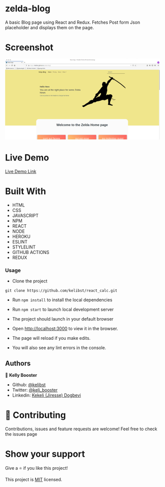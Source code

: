 # zelda-blog
A basic Blog page using React and Redux. 
Fetches Post form Json placeholder and displays them on the page.



# Screenshot
![Screenshot](screenshot.gif)

# Live Demo
[Live Demo Link](https://kelibst.github.io/) 


# Built With

- HTML 
- CSS
- JAVASCRIPT
- NPM
- REACT
- NODE
- HEROKU
- ESLINT
- STYLELINT
- GITHUB ACTIONS
- REDUX

### Usage
- Clone the project 
```
git clone https://github.com/kelibst/react_calc.git
```
- Run `npm install` to install the local dependencies
- Run `npm start` to launch local development server
- The project should launch in your default browser

- Open [http://localhost:3000](http://localhost:3000) to view it in the browser.

- The page will reload if you make edits.<br />
- You will also see any lint errors in the console.



## Authors

👤 **Kelly Booster**

- Github: [@kelibst](https://github.com/kelibst)
- Twitter: [@keli_booster](https://twitter.com/keli_booster)
- Linkedin: [Kekeli (Jiresse) Dogbevi
](https://www.linkedin.com/in/kekeli-dogbevi-jiresse/)


# 🤝 Contributing
Contributions, issues and feature requests are welcome!
Feel free to check the issues page

# Show your support
Give a ⭐️ if you like this project!

This project is [MIT](lic.url) licensed.

